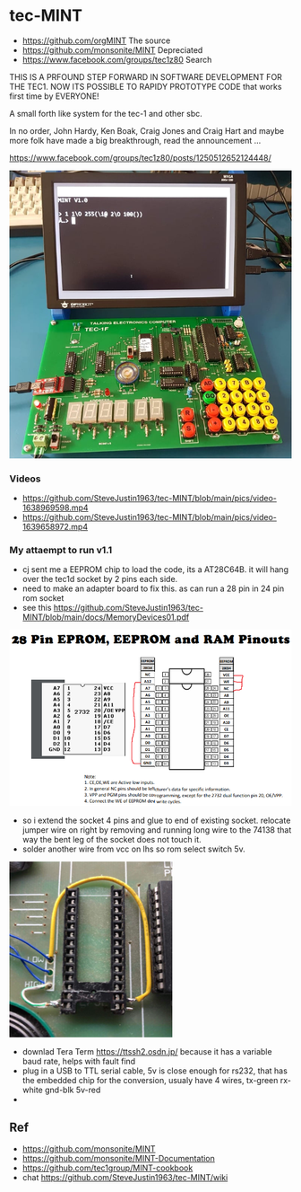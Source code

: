 # tec-MINT
- https://github.com/orgMINT                The source 
- https://github.com/monsonite/MINT         Depreciated
- https://www.facebook.com/groups/tec1z80   Search 


THIS IS A PRFOUND STEP FORWARD IN SOFTWARE DEVELOPMENT FOR THE TEC1. 
NOW ITS POSSIBLE TO RAPIDY PROTOTYPE CODE that works first time by EVERYONE!



A small forth like system for the tec-1 and other sbc.

In no order, John Hardy, Ken Boak, Craig Jones and Craig Hart and maybe more folk have made a big breakthrough, read the announcement ...

https://www.facebook.com/groups/tec1z80/posts/1250512652124448/ 

![](https://github.com/SteveJustin1963/tec-MINT/blob/main/pics/263565308_1147844542415783_7150078760328965579_n.jpg)

### Videos
- https://github.com/SteveJustin1963/tec-MINT/blob/main/pics/video-1638969598.mp4
- https://github.com/SteveJustin1963/tec-MINT/blob/main/pics/video-1639658972.mp4

### My attaempt to run v1.1
- cj sent me a EEPROM chip to load the code, its a AT28C64B. it will hang over the tec1d socket by 2 pins each side.
- need to make an adapter board to fix this. as can run a 28 pin in 24 pin rom socket
- see this https://github.com/SteveJustin1963/tec-MINT/blob/main/docs/MemoryDevices01.pdf

![](https://github.com/SteveJustin1963/tec-MINT/blob/main/pics/ee%20pins2.png)

- so i extend the socket 4 pins and glue to end of existing socket. relocate jumper wire on right by removing and running long wire to the 74138 that way the bent leg of the socket does not touch it.
- solder another wire from vcc on lhs so rom select switch 5v.

![](https://github.com/SteveJustin1963/tec-MINT/blob/main/pics/sock1.png)

- downlad Tera Term https://ttssh2.osdn.jp/ because it has a variable baud rate, helps with fault find
- plug in a USB to TTL serial cable, 5v is close enough for rs232, that has the embedded chip for the conversion, usualy have 4 wires, tx-green rx-white gnd-blk 5v-red
- 


## Ref
- https://github.com/monsonite/MINT
- https://github.com/monsonite/MINT-Documentation
- https://github.com/tec1group/MINT-cookbook
- chat https://github.com/SteveJustin1963/tec-MINT/wiki
